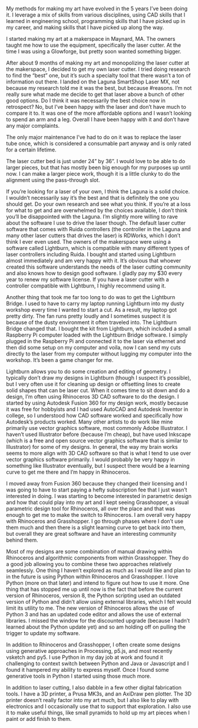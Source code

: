 <!--
.. title: How I Make My Art
.. description: A summary of the methods I use to make my laser cut wood art
.. slug: how-i-make-my-art
.. date: 2024-04-10 21:19:14 UTC-04:00
.. tags: laser cutting,rhino
.. category:
.. link:
.. description:
.. type: text
-->

My methods for making my art have evolved in the 5 years I’ve been doing it. I leverage a mix of skills from various disciplines, using CAD skills that I learned in engineering school, programming skills that I have picked up in my career, and making skills that I have picked up along the way.

<!-- TEASER_END -->

I started making my art at a makerspace in Maynard, MA. The owners taught me how to use the equipment, specifically the laser cutter. At the time I was using a Glowforge, but pretty soon wanted something bigger.

After about 9 months of making my art and monopolizing the laser cutter at the makerspace, I decided to get my own laser cutter. I tried doing research to find the “best” one, but it’s such a specialty tool that there wasn’t a ton of information out there. I landed on the Laguna SmartShop Laser MX, not because my research told me it was the best, but because #reasons. I’m not really sure what made me decide to get that laser above a bunch of other good options. Do I think it was necessarily the best choice now in retrospect? No, but I’ve been happy with the laser and don’t have much to compare it to. It was one of the more affordable options and I wasn’t looking to spend an arm and a leg. Overall I have been happy with it and don’t have any major complaints.

The only major maintenance I’ve had to do on it was to replace the laser tube once, which is considered a consumable part anyway and is only rated for a certain lifetime.

The laser cutter bed is just under 24” by 36”. I would love to be able to do larger pieces, but that has mostly been big enough for my purposes up until now. I can make a larger piece work, though it is a little clunky to do the alignment using the pass-through slot.

If you’re looking for a laser of your own, I think the Laguna is a solid choice. I wouldn’t necessarily say it’s the best and that is definitely the one you should get. Do your own research and see what you think. If you’re at a loss for what to get and are overwhelmed by the choices available, I don’t think you’ll be disappointed with the Laguna.
I’m slightly more willing to rave about the software I use to drive the laser though. The default laser cutter software that comes with Ruida controllers (the controller in the Laguna and many other laser cutters that drives the laser) is RDWorks, which I don’t think I ever even used. The owners of the makerspace were using a software called Lightburn, which is compatible with many different types of laser controllers including Ruida. I bought and started using Lightburn almost immediately and am very happy with it. It’s obvious that whoever created this software understands the needs of the laser cutting community and also knows how to design good software. I gladly pay my $30 every year to renew my software license. If you have a laser cutter with a controller compatible with Lightburn, I highly recommend using it.

Another thing that took me far too long to do was to get the Lightburn Bridge. I used to have to carry my laptop running Lightburn into my dusty workshop every time I wanted to start a cut. As a result, my laptop got pretty dirty. The fan runs pretty loudly and I sometimes suspect it is because of the dusty environment it often traveled into. The Lightburn Bridge changed that. I bought the kit from Lightburn, which included a small Raspberry Pi computer loaded with the Lightburn Bridge software. I simply plugged in the Raspberry Pi and connected it to the laser via ethernet and then did some setup on my computer and voila, now I can send my cuts directly to the laser from my computer without lugging my computer into the workshop. It’s been a game changer for me.

Lightburn allows you to do some creation and editing of geometry. I typically don’t draw my designs in Lightburn (though I suspect it’s possible), but I very often use it for cleaning up design or offsetting lines to create solid shapes that can be laser cut. When it comes time to sit down and do a design, I’m often using Rhinoceros 3D CAD software to do the design. I started by using Autodesk Fusion 360 for my design work, mostly because it was free for hobbyists and I had used AutoCAD and Autodesk Inventor in college, so I understood how CAD software worked and specifically how Autodesk’s products worked. Many other artists to do work like mine primarily use vector graphics software, most commonly Adobe Illustrator. I haven’t used Illustrator before (because I’m cheap), but have used Inkscape (which is a free and open source vector graphics software that is similar to Illustrator) for some of my designs. In general, the way my brain works seems to more align with 3D CAD software so that is what I tend to use over vector graphics software primarily. I would probably be very happy in something like Illustrator eventually, but I suspect there would be a learning curve to get me there and I’m happy in Rhinoceros.

I moved away from Fusion 360 because they changed their licensing and I was going to have to start paying a hefty subscription fee that I just wasn’t interested in doing. I was starting to become interested in parametric design and how that could play into my art and I kept seeing Grasshopper, a visual parametric design tool for Rhinoceros, all over the place and that was enough to get me to make the switch to Rhinoceros. I am overall very happy with Rhinoceros and Grasshopper. I go through phases where I don’t use them much and then there is a slight learning curve to get back into them, but overall they are great software and have an interesting community behind them.

Most of my designs are some combination of manual drawing within Rhinoceros and algorithmic components from within Grasshopper. They do a good job allowing you to combine these two approaches relatively seamlessly. One thing I haven’t explored as much as I would like and plan to in the future is using Python within Rhinoceros and Grasshopper. I love Python (more on that later) and intend to figure out how to use it more. One thing that has stopped me up until now is the fact that before the current version of Rhinoceros, version 8, the Python scripting used an outdated version of Python and didn’t allow using external libraries, which I felt would limit its utility to me. The new version of Rhinoceros allows the use of Python 3 and has an updated code editor and allows the use of external libraries. I missed the window for the discounted upgrade (because I hadn’t learned about the Python update yet) and so am holding off on pulling the trigger to update my software.

In addition to Rhinoceros and Grasshopper, I often create some designs using generative approaches in Processing, p5.js, and most recently vsketch and py5. I use Python in my day job at work and found it challenging to context switch between Python and Java or Javascript and I found it hampered my ability to express myself. Once I found some generative tools in Python I started using those much more.

In addition to laser cutting, I also dabble in a few other digital fabrication tools. I have a 3D printer, a Prusa MK3s, and an AxiDraw pen plotter. The 3D printer doesn’t really factor into my art much, but I also like to play with electronics and I occasionally use that to support that exploration. I also use it to make useful things, like small pyramids to hold up my art pieces when I paint or add finish to them.
